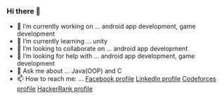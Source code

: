 ### Hi there 👋

- 🔭 I’m currently working on ... android app development, game development
- 🌱 I’m currently learning ... unity
- 👯 I’m looking to collaborate on ... android app development
- 🤔 I’m looking for help with ... android app development, game development
- 💬 Ask me about ... Java(OOP) and C
- 📫 How to reach me: ... [Facebook profile](https://www.facebook.com/yuma.ali.96/)
                          [LinkedIn profile](https://www.linkedin.com/in/youmna-ali-566abb1b5/)
                          [Codeforces profile](https://codeforces.com/profile/Youmna_Ali)
                          [HackerRank profile](https://www.hackerrank.com/yuma_elmezain?hr_r=1)
